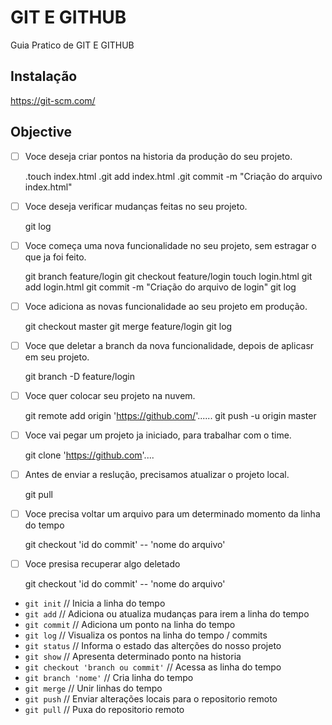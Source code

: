 # GIT E GITHUB

Guia Pratico de GIT E GITHUB

## Instalação

https://git-scm.com/

## Objective

- [ ] Voce deseja criar pontos na historia da produção do seu projeto.

    .touch index.html
    .git add index.html
    .git commit -m "Criação do arquivo index.html"

- [ ] Voce deseja verificar mudanças feitas no seu projeto.

    git log

- [ ] Voce começa uma nova funcionalidade no seu projeto, sem estragar o que ja foi feito.

    git branch feature/login
    git checkout feature/login
    touch login.html
    git add login.html
    git commit -m "Criação do arquivo de login"
    git log


- [ ] Voce adiciona as novas funcionalidade ao seu projeto em produção.

    git checkout master
    git merge feature/login
    git log

- [ ] Voce que deletar a branch da nova funcionalidade, depois de aplicasr em seu projeto.

    git branch -D feature/login

- [ ] Voce quer colocar seu projeto na nuvem.

    git remote add origin 'https://github.com/'......
    git push -u origin master

- [ ] Voce vai pegar um projeto ja iniciado, para trabalhar com o time.

    git clone 'https://github.com'....

- [ ] Antes de enviar a reslução, precisamos atualizar o projeto local.

    git pull

- [ ] Voce precisa voltar um arquivo para um determinado momento da linha do tempo

    git checkout 'id do commit' -- 'nome do arquivo'

- [ ] Voce presisa recuperar algo deletado

    git checkout 'id do commit' -- 'nome do arquivo'

- `git init` // Inicia a linha do tempo
- `git add` // Adiciona ou atualiza mudanças para irem a linha do tempo
- `git commit` // Adiciona um ponto na linha do tempo
- `git log` // Visualiza os pontos na linha do tempo / commits
- `git status` // Informa o estado das alterções do nosso projeto
- `git show` // Apresenta determinado ponto na historia
- `git checkout 'branch ou commit'` // Acessa as linha do tempo
- `git branch 'nome'` // Cria linha do tempo
- `git merge` // Unir linhas do tempo
- `git push` // Enviar alterações locais para o repositorio remoto
- `git pull` // Puxa do repositorio remoto